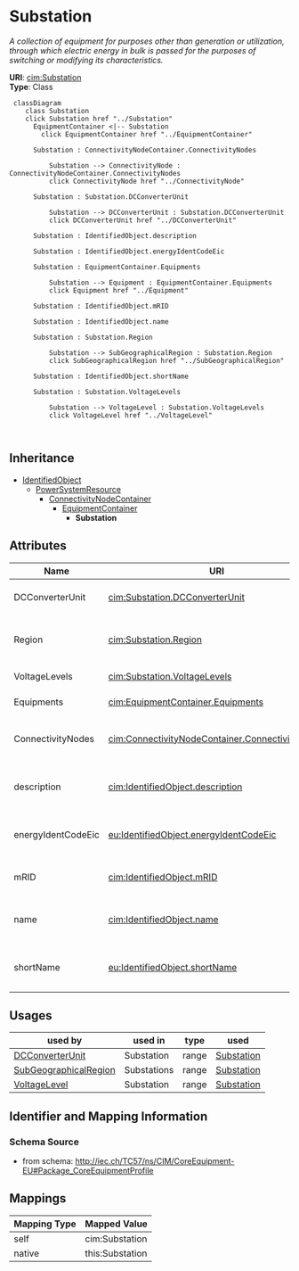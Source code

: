 # Substation


_A collection of equipment for purposes other than generation or utilization, through which electric energy in bulk is passed for the purposes of switching or modifying its characteristics._





**URI**: [cim:Substation](http://iec.ch/TC57/CIM100#Substation)<br />
**Type**: Class




```mermaid
 classDiagram
    class Substation
    click Substation href "../Substation"
      EquipmentContainer <|-- Substation
        click EquipmentContainer href "../EquipmentContainer"
      
      Substation : ConnectivityNodeContainer.ConnectivityNodes
        
          Substation --> ConnectivityNode : ConnectivityNodeContainer.ConnectivityNodes
          click ConnectivityNode href "../ConnectivityNode"
        
      Substation : Substation.DCConverterUnit
        
          Substation --> DCConverterUnit : Substation.DCConverterUnit
          click DCConverterUnit href "../DCConverterUnit"
        
      Substation : IdentifiedObject.description
        
      Substation : IdentifiedObject.energyIdentCodeEic
        
      Substation : EquipmentContainer.Equipments
        
          Substation --> Equipment : EquipmentContainer.Equipments
          click Equipment href "../Equipment"
        
      Substation : IdentifiedObject.mRID
        
      Substation : IdentifiedObject.name
        
      Substation : Substation.Region
        
          Substation --> SubGeographicalRegion : Substation.Region
          click SubGeographicalRegion href "../SubGeographicalRegion"
        
      Substation : IdentifiedObject.shortName
        
      Substation : Substation.VoltageLevels
        
          Substation --> VoltageLevel : Substation.VoltageLevels
          click VoltageLevel href "../VoltageLevel"
        
      
```





## Inheritance
* [IdentifiedObject](IdentifiedObject.md)
    * [PowerSystemResource](PowerSystemResource.md)
        * [ConnectivityNodeContainer](ConnectivityNodeContainer.md)
            * [EquipmentContainer](EquipmentContainer.md)
                * **Substation**



## Attributes


| Name | URI | Cardinality and Range | Description | Inheritance |
| ---  | --- | --- | --- | --- |
| DCConverterUnit | [cim:Substation.DCConverterUnit](http://iec.ch/TC57/CIM100#Substation.DCConverterUnit) | * <br />  [DCConverterUnit](DCConverterUnit.md)  | The DC converter unit belonging of the substation | direct |
| Region | [cim:Substation.Region](http://iec.ch/TC57/CIM100#Substation.Region) | 1 <br />  [SubGeographicalRegion](SubGeographicalRegion.md)  | The SubGeographicalRegion containing the substation | direct |
| VoltageLevels | [cim:Substation.VoltageLevels](http://iec.ch/TC57/CIM100#Substation.VoltageLevels) | * <br />  [VoltageLevel](VoltageLevel.md)  | The voltage levels within this substation | direct |
| Equipments | [cim:EquipmentContainer.Equipments](http://iec.ch/TC57/CIM100#EquipmentContainer.Equipments) | * <br />  [Equipment](Equipment.md)  | Contained equipment | [EquipmentContainer](EquipmentContainer.md) |
| ConnectivityNodes | [cim:ConnectivityNodeContainer.ConnectivityNodes](http://iec.ch/TC57/CIM100#ConnectivityNodeContainer.ConnectivityNodes) | * <br />  [ConnectivityNode](ConnectivityNode.md)  | Connectivity nodes which belong to this connectivity node container | [ConnectivityNodeContainer](ConnectivityNodeContainer.md) |
| description | [cim:IdentifiedObject.description](http://iec.ch/TC57/CIM100#IdentifiedObject.description) | 0..1 <br />  string  | The description is a free human readable text describing or naming the object | [IdentifiedObject](IdentifiedObject.md) |
| energyIdentCodeEic | [eu:IdentifiedObject.energyIdentCodeEic](http://iec.ch/TC57/CIM100-European#IdentifiedObject.energyIdentCodeEic) | 0..1 <br />  string  | The attribute is used for an exchange of the EIC code (Energy identification ... | [IdentifiedObject](IdentifiedObject.md) |
| mRID | [cim:IdentifiedObject.mRID](http://iec.ch/TC57/CIM100#IdentifiedObject.mRID) | 1 <br />  string  | Master resource identifier issued by a model authority | [IdentifiedObject](IdentifiedObject.md) |
| name | [cim:IdentifiedObject.name](http://iec.ch/TC57/CIM100#IdentifiedObject.name) | 1 <br />  string  | The name is any free human readable and possibly non unique text naming the o... | [IdentifiedObject](IdentifiedObject.md) |
| shortName | [eu:IdentifiedObject.shortName](http://iec.ch/TC57/CIM100-European#IdentifiedObject.shortName) | 0..1 <br />  string  | The attribute is used for an exchange of a human readable short name with len... | [IdentifiedObject](IdentifiedObject.md) |





## Usages

| used by | used in | type | used |
| ---  | --- | --- | --- |
| [DCConverterUnit](DCConverterUnit.md) | Substation | range | [Substation](Substation.md) |
| [SubGeographicalRegion](SubGeographicalRegion.md) | Substations | range | [Substation](Substation.md) |
| [VoltageLevel](VoltageLevel.md) | Substation | range | [Substation](Substation.md) |






## Identifier and Mapping Information







### Schema Source


* from schema: http://iec.ch/TC57/ns/CIM/CoreEquipment-EU#Package_CoreEquipmentProfile





## Mappings

| Mapping Type | Mapped Value |
| ---  | ---  |
| self | cim:Substation |
| native | this:Substation |




